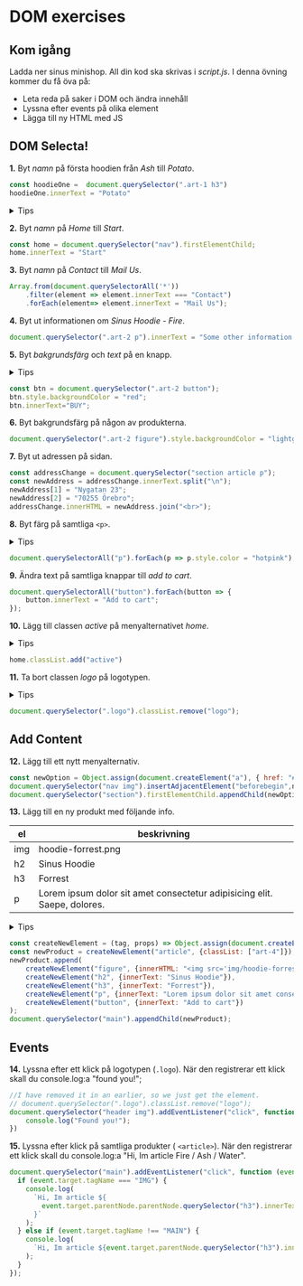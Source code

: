 # DOM exercises
## Kom igång 
Ladda ner sinus minishop. All din kod ska skrivas i *script.js*.
I denna övning kommer du få öva på:

- Leta reda på saker i DOM och ändra innehåll
- Lyssna efter events på olika element
- Lägga till ny HTML med JS

## DOM Selecta!

**1.** Byt *namn* på första hoodien från *Ash* till *Potato*.
```js
const hoodieOne =  document.querySelector(".art-1 h3")
hoodieOne.innerText = "Potato"
```

<details>
    <summary>Tips</summary>
    använd .innerText
</details>

**2.** Byt *namn* på *Home* till *Start*.
```js
const home = document.querySelector("nav").firstElementChild;
home.innerText = "Start"
```

**3.** Byt *namn* på *Contact* till *Mail Us*.
```js
Array.from(document.querySelectorAll('*'))
    .filter(element => element.innerText === "Contact")
    .forEach(element=> element.innerText = "Mail Us");
```

**4.** Byt ut informationen om *Sinus Hoodie  - Fire*.
```js
document.querySelector(".art-2 p").innerText = "Some other information about this hoodie";
```

**5.** Byt *bakgrundsfärg* och *text* på en knapp.

<details>
    <summary>Tips</summary>
    använd el.style.backgroundColor
</details>

```js
const btn = document.querySelector(".art-2 button");
btn.style.backgroundColor = "red";
btn.innerText="BUY";
```

**6.** Byt bakgrundsfärg på någon av produkterna.
```js
document.querySelector(".art-2 figure").style.backgroundColor = "lightgreen"
```

**7.** Byt ut adressen på sidan.
```js
const addressChange = document.querySelector("section article p");
const newAddress = addressChange.innerText.split("\n");
newAddress[1] = "Nygatan 23";
newAddress[2] = "70255 Örebro";
addressChange.innerHTML = newAddress.join("<br>");
```

**8.** Byt färg på samtliga `<p>`.
<details>
    <summary>Tips</summary>
    använd .querySelectorAll()
</details>

```js
document.querySelectorAll("p").forEach(p => p.style.color = "hotpink");
```

**9.** Ändra text på samtliga knappar till *add to cart*.
```js
document.querySelectorAll("button").forEach(button => {
    button.innerText = "Add to cart";
});
```

**10.** Lägg till classen *active* på menyalternativet *home*.
<details>
    <summary>Tips</summary>
    använd el.classList.add()
</details>

```js
home.classList.add("active") 
```
**11.** Ta bort classen *logo* på logotypen.
<details>
    <summary>Tips</summary>
    använd el.classList.remove()
</details>

```js
document.querySelector(".logo").classList.remove("logo");
```

## Add Content

**12.** Lägg till ett nytt menyalternativ.
```js
const newOption = Object.assign(document.createElement("a"), { href: "#", innerText: "New Option" });
document.querySelector("nav img").insertAdjacentElement("beforebegin",newOption);
document.querySelector("section").firstElementChild.appendChild(newOption);
```

**13.** Lägg till en ny produkt med följande info.

|el|beskrivning|
|---|---|
|img |hoodie-forrest.png|
|h2 | Sinus Hoodie |
|h3 |Forrest|
|p|Lorem ipsum dolor sit amet consectetur adipisicing elit. Saepe, dolores.|

<details>
    <summary>Tips</summary>
    använd el.insertAdjecentHTML('beforeend',...)
</details>

```js
const createNewElement = (tag, props) => Object.assign(document.createElement(tag), props);
const newProduct = createNewElement("article", {classList: ["art-4"]});
newProduct.append(
    createNewElement("figure", {innerHTML: "<img src='img/hoodie-forrest.png' alt='hoodie'/>"   }),
    createNewElement("h2", {innerText: "Sinus Hoodie"}),
    createNewElement("h3", {innerText: "Forrest"}),
    createNewElement("p", {innerText: "Lorem ipsum dolor sit amet consectetur adipisicing elit. Saepe, dolores."}),
    createNewElement("button", {innerText: "Add to cart"})
);
document.querySelector("main").appendChild(newProduct);
```

## Events
**14.** Lyssna efter ett klick på logotypen (```.logo```). När den registrerar ett klick skall du console.log:a "found you!";

```js
//I have removed it in an earlier, so we just get the element.
// document.querySelector(".logo").classList.remove("logo");
document.querySelector("header img").addEventListener("click", function(){
    console.log("Found you!");
})
```

**15.** Lyssna efter klick på samtliga produkter ( ```<article>```). När den registrerar ett klick skall du console.log:a "Hi, Im article Fire / Ash / Water".
```js
document.querySelector("main").addEventListener("click", function (event) {
  if (event.target.tagName === "IMG") {
    console.log(
      `Hi, Im article ${
        event.target.parentNode.parentNode.querySelector("h3").innerText
      }`
    );
  } else if (event.target.tagName !== "MAIN") {
    console.log(
      `Hi, Im article ${event.target.parentNode.querySelector("h3").innerText}`
    );
  }
});

```
